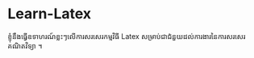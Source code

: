# Learn-Latex
ខ្ញុំនឹងធ្វើឧទាហរណ៍ខ្លះៗលើការសរសេរកម្មវិធី Latex សម្រាប់ជាជំនួយដល់ការងារនៃការសរសេរគណិតវិទ្យា ។
